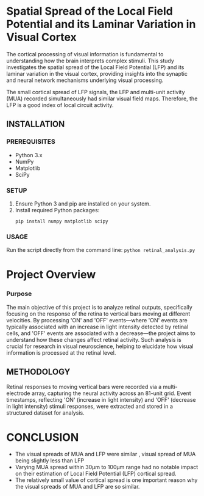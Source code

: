 # Spatial Spread of the Local Field Potential and its Laminar Variation in Visual Cortex

The cortical processing of visual information is fundamental to understanding how the brain interprets complex stimuli. This study investigates the spatial spread of the Local Field Potential (LFP) and its laminar variation in the visual cortex, providing insights into the synaptic and neural network mechanisms underlying visual processing.

The small cortical spread of LFP signals, the LFP and multi-unit activity (MUA) recorded simultaneously had similar visual field maps. Therefore, the LFP is a good index of local circuit activity.

## INSTALLATION

### PREREQUISITES
- Python 3.x
- NumPy
- Matplotlib
- SciPy

### SETUP
1. Ensure Python 3 and pip are installed on your system.
2. Install required Python packages:
   ```
   pip install numpy matplotlib scipy
### USAGE
Run the script directly from the command line: ```python retinal_analysis.py```

# Project Overview
### Purpose
The main objective of this project is to analyze retinal outputs, specifically focusing on the response of the retina to vertical bars moving at different velocities. By processing 'ON' and 'OFF' events—where 'ON' events are typically associated with an increase in light intensity detected by retinal cells, and 'OFF' events are associated with a decrease—the project aims to understand how these changes affect retinal activity. Such analysis is crucial for research in visual neuroscience, helping to elucidate how visual information is processed at the retinal level.

## METHODOLOGY
Retinal responses to moving vertical bars were recorded via a multi-electrode array, capturing the neural activity across an 81-unit grid. Event timestamps, reflecting 'ON' (increase in light intensity) and 'OFF' (decrease in light intensity) stimuli responses, were extracted and stored in a structured dataset for analysis.

# CONCLUSION
-    The visual spreads of MUA and LFP were similar , visual spread of MUA being slightly less than LFP
-    Varying MUA spread within 30μm to 100μm range had no notable impact on their estimation of Local Field Potential (LFP) cortical spread.
-   The relatively small value of cortical spread is one important reason why the visual spreads of MUA and LFP are so similar.

